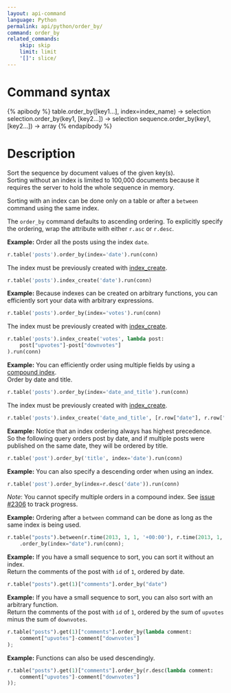 ```yaml
---
layout: api-command
language: Python
permalink: api/python/order_by/
command: order_by
related_commands:
    skip: skip
    limit: limit
    '[]': slice/
---
```


# Command syntax #

{% apibody %}
table.order_by([key1...], index=index_name) -> selection<stream>
selection.order_by(key1, [key2...]) -> selection<array>
sequence.order_by(key1, [key2...]) -> array
{% endapibody %}

# Description #

Sort the sequence by document values of the given key(s).   
Sorting without an index is limited to 100,000 documents because it requires the server to hold
the whole sequence in memory.

Sorting with an index can be done only on a table or after a `between` command using the same index.

The `order_by` command defaults to ascending ordering. To explicitly specify the ordering, wrap the attribute with either `r.asc` or
`r.desc`.


__Example:__ Order all the posts using the index `date`.   

```py
r.table('posts').order_by(index='date').run(conn)
```

The index must be previously created with [index_create](/api/python/index_create/).

```py
r.table('posts').index_create('date').run(conn)
```


__Example:__ Because indexes can be created on arbitrary functions, you can efficiently
sort your data with arbitrary expressions.

```py
r.table('posts').order_by(index='votes').run(conn)
```

The index must be previously created with [index_create](/api/python/index_create/).

```py
r.table('posts').index_create('votes', lambda post:
    post["upvotes"]-post["downvotes"]
).run(conn)
```

__Example:__ You can efficiently order using multiple fields by using a
[compound index](http://www.rethinkdb.com/docs/secondary-indexes/python/).  
Order by date and title.

```py
r.table('posts').order_by(index='date_and_title').run(conn)
```

The index must be previously created with [index_create](/api/python/index_create/).

```py
r.table('posts').index_create('date_and_title', [r.row["date"], r.row["title"]]).run(conn)
```

__Example:__ Notice that an index ordering always has highest precedence.    
So the following query orders post by date, and if multiple posts were published on the
same date, they will be ordered by title.

```py
r.table('post').order_by('title', index='date').run(conn)
```

__Example:__ You can also specify a descending order when using an index.

```py
r.table('post').order_by(index=r.desc('date')).run(conn)
```

_Note_: You cannot specify multiple orders in a compound index. See [issue #2306](https://github.com/rethinkdb/rethinkdb/issues/2306)
to track progress.


__Example:__ Ordering after a `between` command can be done as long as the same index is being used.

```py
r.table("posts").between(r.time(2013, 1, 1, '+00:00'), r.time(2013, 1, 1, '+00:00'), index="date")
    .order_by(index="date").run(conn);
```

__Example:__ If you have a small sequence to sort, you can sort it without an index.   
Return the comments of the post with `id` of `1`, ordered by date.

```py
r.table("posts").get(1)["comments"].order_by("date")
```

__Example:__ If you have a small sequence to sort, you can also sort with an arbitrary function.   
Return the comments of the post with `id` of `1`, ordered by the sum of `upvotes` minus the sum of `downvotes`.

```py
r.table("posts").get(1)["comments"].order_by(lambda comment:
    comment["upvotes"]-comment["downvotes"]
);
```

__Example:__ Functions can also be used descendingly.

```py
r.table("posts").get(1)["comments"].order_by(r.desc(lambda comment:
    comment["upvotes"]-comment["downvotes"]
));
```


